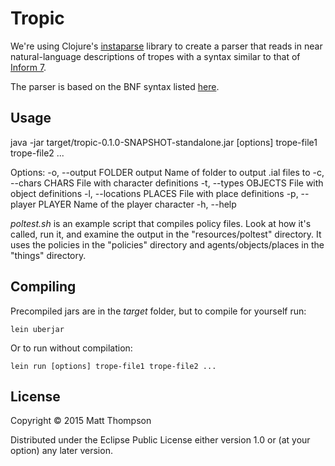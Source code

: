 # Tropic

We're using Clojure's [instaparse](https://github.com/Engelberg/instaparse) library to create a parser that reads in near natural-language descriptions of tropes with a syntax similar to that of [Inform 7](http://inform7.com).

The parser is based on the BNF syntax listed [here](http://inform7.com/learn/man/WI_19_7.html#e41).

## Usage

java -jar target/tropic-0.1.0-SNAPSHOT-standalone.jar [options] trope-file1 trope-file2 ...

Options:
  -o, --output FOLDER     output  Name of folder to output .ial files to
  -c, --chars CHARS               File with character definitions
  -t, --types OBJECTS             File with object definitions
  -l, --locations PLACES          File with place definitions
  -p, --player PLAYER             Name of the player character
  -h, --help
  
_poltest.sh_ is an example script that compiles policy files. Look at how it's called, run it, and examine the output in the "resources/poltest" directory. It uses the policies in the "policies" directory and agents/objects/places in the "things" directory.

## Compiling

Precompiled jars are in the _target_ folder, but to compile for yourself run:

```
lein uberjar
```

Or to run without compilation:

```
lein run [options] trope-file1 trope-file2 ...
```

## License

Copyright © 2015 Matt Thompson

Distributed under the Eclipse Public License either version 1.0 or (at
your option) any later version.
